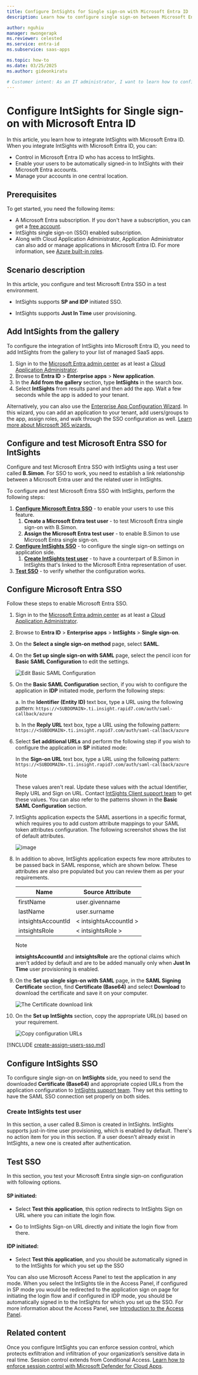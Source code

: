 ```yaml
---
title: Configure IntSights for Single sign-on with Microsoft Entra ID
description: Learn how to configure single sign-on between Microsoft Entra ID and IntSights.

author: nguhiu
manager: mwongerapk
ms.reviewer: celested
ms.service: entra-id
ms.subservice: saas-apps

ms.topic: how-to
ms.date: 03/25/2025
ms.author: gideonkiratu

# Customer intent: As an IT administrator, I want to learn how to configure single sign-on between Microsoft Entra ID and IntSights so that I can control who has access to IntSights, enable automatic sign-in with Microsoft Entra accounts, and manage my accounts in one central location.
---
```


# Configure IntSights for Single sign-on with Microsoft Entra ID

In this article,  you learn how to integrate IntSights with Microsoft Entra ID. When you integrate IntSights with Microsoft Entra ID, you can:

* Control in Microsoft Entra ID who has access to IntSights.
* Enable your users to be automatically signed-in to IntSights with their Microsoft Entra accounts.
* Manage your accounts in one central location.

## Prerequisites

To get started, you need the following items:

* A Microsoft Entra subscription. If you don't have a subscription, you can get a [free account](https://azure.microsoft.com/pricing/purchase-options/azure-account?cid=msft_learn).
* IntSights single sign-on (SSO) enabled subscription.
* Along with Cloud Application Administrator, Application Administrator can also add or manage applications in Microsoft Entra ID.
For more information, see [Azure built-in roles](~/identity/role-based-access-control/permissions-reference.md).

## Scenario description

In this article,  you configure and test Microsoft Entra SSO in a test environment.

* IntSights supports **SP and IDP** initiated SSO.

* IntSights supports **Just In Time** user provisioning.

## Add IntSights from the gallery

To configure the integration of IntSights into Microsoft Entra ID, you need to add IntSights from the gallery to your list of managed SaaS apps.

1. Sign in to the [Microsoft Entra admin center](https://entra.microsoft.com) as at least a [Cloud Application Administrator](~/identity/role-based-access-control/permissions-reference.md#cloud-application-administrator).
1. Browse to **Entra ID** > **Enterprise apps** > **New application**.
1. In the **Add from the gallery** section, type **IntSights** in the search box.
1. Select **IntSights** from results panel and then add the app. Wait a few seconds while the app is added to your tenant.

 Alternatively, you can also use the [Enterprise App Configuration Wizard](https://portal.office.com/AdminPortal/home?Q=Docs#/azureadappintegration). In this wizard, you can add an application to your tenant, add users/groups to the app, assign roles, and walk through the SSO configuration as well. [Learn more about Microsoft 365 wizards.](/microsoft-365/admin/misc/azure-ad-setup-guides)

<a name='configure-and-test-azure-ad-sso-for-intsights'></a>

## Configure and test Microsoft Entra SSO for IntSights

Configure and test Microsoft Entra SSO with IntSights using a test user called **B.Simon**. For SSO to work, you need to establish a link relationship between a Microsoft Entra user and the related user in IntSights.

To configure and test Microsoft Entra SSO with IntSights, perform the following steps:

1. **[Configure Microsoft Entra SSO](#configure-azure-ad-sso)** - to enable your users to use this feature.
    1. **Create a Microsoft Entra test user** - to test Microsoft Entra single sign-on with B.Simon.
    1. **Assign the Microsoft Entra test user** - to enable B.Simon to use Microsoft Entra single sign-on.
1. **[Configure IntSights SSO](#configure-intsights-sso)** - to configure the single sign-on settings on application side.
    1. **[Create IntSights test user](#create-intsights-test-user)** - to have a counterpart of B.Simon in IntSights that's linked to the Microsoft Entra representation of user.
1. **[Test SSO](#test-sso)** - to verify whether the configuration works.

<a name='configure-azure-ad-sso'></a>

## Configure Microsoft Entra SSO

Follow these steps to enable Microsoft Entra SSO.

1. Sign in to the [Microsoft Entra admin center](https://entra.microsoft.com) as at least a [Cloud Application Administrator](~/identity/role-based-access-control/permissions-reference.md#cloud-application-administrator).
1. Browse to **Entra ID** > **Enterprise apps** > **IntSights** > **Single sign-on**.
1. On the **Select a single sign-on method** page, select **SAML**.
1. On the **Set up single sign-on with SAML** page, select the pencil icon for **Basic SAML Configuration** to edit the settings.

   ![Edit Basic SAML Configuration](common/edit-urls.png)

1. On the **Basic SAML Configuration** section, if you wish to configure the application in **IDP** initiated mode, perform the following steps:

	a. In the **Identifier (Entity ID)** text box, type a URL using the following pattern:
    `https://<SUBDOMAIN>.ti.insight.rapid7.com/auth/saml-callback/azure`
	
    b. In the **Reply URL** text box, type a URL using the following pattern:
    `https://<SUBDOMAIN>.ti.insight.rapid7.com/auth/saml-callback/azure`

1. Select **Set additional URLs** and perform the following step if you wish to configure the application in **SP** initiated mode:

    In the **Sign-on URL** text box, type a URL using the following pattern:
    `https://<SUBDOMAIN>.ti.insight.rapid7.com/auth/saml-callback/azure`

	> [!NOTE]
	> These values aren't real. Update these values with the actual Identifier, Reply URL and Sign on URL. Contact [IntSights Client support team](mailto:supportteam@intsights.com) to get these values. You can also refer to the patterns shown in the **Basic SAML Configuration** section.

1. IntSights application expects the SAML assertions in a specific format, which requires you to add custom attribute mappings to your SAML token attributes configuration. The following screenshot shows the list of default attributes.

	![image](common/default-attributes.png)

1. In addition to above, IntSights application expects few more attributes to be passed back in SAML response, which are shown below. These attributes are also pre populated but you can review them as per your requirements.
	
	| Name | Source Attribute |
	| -----| ---------------- |
	| firstName | user.givenname |
	| lastName | user.surname |
	| intsightsAccountId | < intsightsAccountId > |
	| intsightsRole | < intsightsRole > |

    > [!NOTE]
    > **intsightsAccountId** and **intsightsRole** are the optional claims which aren't added by default and are to be added manually only when **Just In Time** user provisioning is enabled.

1. On the **Set up single sign-on with SAML** page, in the **SAML Signing Certificate** section,  find **Certificate (Base64)** and select **Download** to download the certificate and save it on your computer.

	![The Certificate download link](common/certificatebase64.png)

1. On the **Set up IntSights** section, copy the appropriate URL(s) based on your requirement.

	![Copy configuration URLs](common/copy-configuration-urls.png)

<a name='create-an-azure-ad-test-user'></a>

[!INCLUDE [create-assign-users-sso.md](~/identity/saas-apps/includes/create-assign-users-sso.md)]

## Configure IntSights SSO

To configure single sign-on on **IntSights** side, you need to send the downloaded **Certificate (Base64)** and appropriate copied URLs from the application configuration to [IntSights support team](mailto:supportteam@intsights.com). They set this setting to have the SAML SSO connection set properly on both sides.

### Create IntSights test user

In this section, a user called B.Simon is created in IntSights. IntSights supports just-in-time user provisioning, which is enabled by default. There's no action item for you in this section. If a user doesn't already exist in IntSights, a new one is created after authentication.

## Test SSO 


In this section, you test your Microsoft Entra single sign-on configuration with following options. 

#### SP initiated:

* Select **Test this application**, this option redirects to IntSights Sign on URL where you can initiate the login flow.  

* Go to IntSights Sign-on URL directly and initiate the login flow from there.

#### IDP initiated:

* Select **Test this application**, and you should be automatically signed in to the IntSights for which you set up the SSO 

You can also use Microsoft Access Panel to test the application in any mode. When you select the IntSights tile in the Access Panel, if configured in SP mode you would be redirected to the application sign on page for initiating the login flow and if configured in IDP mode, you should be automatically signed in to the IntSights for which you set up the SSO. For more information about the Access Panel, see [Introduction to the Access Panel](https://support.microsoft.com/account-billing/sign-in-and-start-apps-from-the-my-apps-portal-2f3b1bae-0e5a-4a86-a33e-876fbd2a4510).

## Related content

Once you configure IntSights you can enforce session control, which protects exfiltration and infiltration of your organization’s sensitive data in real time. Session control extends from Conditional Access. [Learn how to enforce session control with Microsoft Defender for Cloud Apps](/cloud-app-security/proxy-deployment-any-app).
